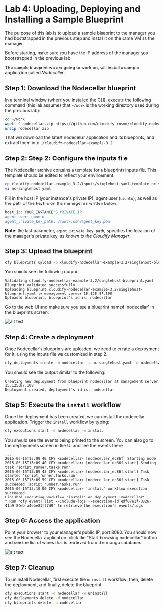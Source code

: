 # Lab 4: Uploading, Deploying and Installing a Sample Blueprint

The purpose of this lab is to upload a sample blueprint to the manager you had bootstrapped in the previous step and install it on the same VM as the manager.

Before starting, make sure you have the IP address of the manager you bootstrapped in the previous lab.

The sample blueprint we are going to work on, will install a sample application called *Nodecellar*.
 
## Step 1: Download the Nodecellar blueprint

In a terminal window (where you installed the CLI), execute the following command (this lab assumes that `~/work` is the working directory used during the previous lab):

```bash
cd ~/work
wget -O nodecellar.zip https://github.com/cloudify-cosmo/cloudify-nodecellar-example/archive/3.2.zip
unzip nodecellar.zip
```

That will download the latest nodecellar application and its blueprints, and extract them into `./cloudify-nodecellar-example-3.2`.

## Step 2: Step 2: Configure the inputs file

The Nodecellar archive contains a template for a blueprints inputs file. This template should be edited to reflect your environment.

```bash
cp cloudify-nodecellar-example-3.2/inputs/singlehost.yaml.template nc-singlehost.yaml
vi nc-singlehost.yaml
```

Fill in the host IP (your instance's private IP), agent user (`ubuntu`), as well as the path of the keyfile on the manager as written below:

```bash
host_ip: YOUR_INSTANCE'S_PRIVATE_IP
agent_user: ubuntu
agent_private_key_path: /root/.ssh/agent_key.pem
```

**Note**: the last parameter, `agent_private_key_path`, specifies the location of the manager's private key, *as known to the Cloudify Manager*.

## Step 3: Upload the blueprint

```bash
cfy blueprints upload -p cloudify-nodecellar-example-3.2/singlehost-blueprint.yaml -b nodecellar
```

You should see the following output:

```
Validating cloudify-nodecellar-example-3.2/singlehost-blueprint.yaml
Blueprint validated successfully
Uploading blueprint cloudify-nodecellar-example-3.2/singlehost-blueprint.yaml to management server 15.125.87.108
Uploaded blueprint, blueprint's id is: nodecellar
```

Go to the web UI and make sure you see a blueprint named 'nodecellar' in the blueprints screen.

![alt text](../../../raw/master/lab4/blueprints-screen.png "Blueprints screen")

## Step 4: Create a deployment

Once Nodecellar's blueprints are uploaded, we need to create a deployment for it, using the inputs file we customized in step 2.

```bash
cfy deployments create -b nodecellar -i nc-singlehost.yaml -d nodecellar
```

You should see the output similar to the following:

```
Creating new deployment from blueprint nodecellar at management server 15.125.87.108
Deployment created, deployment's id is: nodecellar
```

## Step 5: Execute the `install` workflow

Once the deployment has been created, we can install the nodecellar application. Trigger the `install` workflow by typing: 

```bash
cfy executions start -d nodecellar -w install
```

You should see the events being printed to the screen. You can also go to the deployments screen in the UI and see the events there. 

```
...
2015-06-15T13:09:40 CFY <nodecellar> [nodecellar_ec86f] Starting node
2015-06-15T13:09:40 CFY <nodecellar> [nodecellar_ec86f.start] Sending task 'script_runner.tasks.run'
2015-06-15T13:09:43 CFY <nodecellar> [nodecellar_ec86f.start] Task started 'script_runner.tasks.run'
2015-06-15T13:09:59 CFY <nodecellar> [nodecellar_ec86f.start] Task succeeded 'script_runner.tasks.run'
2015-06-15T13:10:00 CFY <nodecellar> 'install' workflow execution succeeded
Finished executing workflow 'install' on deployment 'nodecellar'
* Run 'cfy events list --include-logs --execution-id edf07e1f-3826-41a9-84eb-a4ebe83ff7d9' to retrieve the execution's events/logs
```

## Step 6: Access the application

Point your browser to your manager's public IP, port 8080. You should now see the Nodecellar application. click the "Start browsing nodecellar" button and see the list of wines that is retrieved from the mongo database.

![alt text](../../../raw/master/lab4/nodecellar.png "Nodecellar")

## Step 7: Cleanup

To uninstall Nodecellar, first execute the `uninstall` workflow; then, delete the deployment, and finally, delete the blueprint.

```bash
cfy executions start -d nodecellar -w uninstall
cfy deployments delete -d nodecellar
cfy blueprints delete -b nodecellar
```